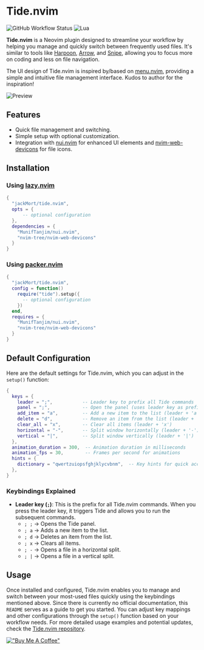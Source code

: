 # Tide.nvim

![GitHub Workflow Status](http://img.shields.io/github/actions/workflow/status/jackMort/tide.nvim/default.yml?branch=main&style=for-the-badge)
![Lua](https://img.shields.io/badge/Made%20with%20Lua-blueviolet.svg?style=for-the-badge&logo=lua)

**Tide.nvim** is a Neovim plugin designed to streamline your workflow by helping you manage and quickly switch between frequently used files. It's similar to tools like [Harpoon](https://github.com/ThePrimeagen/harpoon), [Arrow](https://github.com/otavioschwanck/arrow.nvim), and [Snipe](https://github.com/leath-dub/snipe.nvim), allowing you to focus more on coding and less on file navigation.

The UI design of Tide.nvim is inspired by/based on [menu.nvim](https://github.com/nvzone/menu), providing a simple and intuitive file management interface. Kudos to author for the inspiration!

![Preview](https://github.com/jackMort/tide.nvim/blob/media/preview.png?raw=true)

## Features

- Quick file management and switching.
- Simple setup with optional customization.
- Integration with [nui.nvim](https://github.com/MunifTanjim/nui.nvim) for enhanced UI elements and [nvim-web-devicons](https://github.com/nvim-tree/nvim-web-devicons) for file icons.

## Installation

### Using [lazy.nvim](https://github.com/folke/lazy.nvim)

```lua
{
  "jackMort/tide.nvim",
  opts = {
      -- optional configuration
  },
  dependencies = {
    "MunifTanjim/nui.nvim",
    "nvim-tree/nvim-web-devicons"
  }
}
```

### Using [packer.nvim](https://github.com/wbthomason/packer.nvim)

```lua
{
  "jackMort/tide.nvim",
  config = function()
    require("tide").setup({
      -- optional configuration
    })
  end,
  requires = {
    "MunifTanjim/nui.nvim",
    "nvim-tree/nvim-web-devicons"
  }
}
```

## Default Configuration

Here are the default settings for Tide.nvim, which you can adjust in the `setup()` function:

```lua
{
  keys = {
    leader = ";",           -- Leader key to prefix all Tide commands
    panel = ";",            -- Open the panel (uses leader key as prefix)
    add_item = "a",         -- Add a new item to the list (leader + 'a')
    delete = "d",           -- Remove an item from the list (leader + 'd')
    clear_all = "x",        -- Clear all items (leader + 'x')
    horizontal = "-",       -- Split window horizontally (leader + '-')
    vertical = "|",         -- Split window vertically (leader + '|')
  },
  animation_duration = 300,  -- Animation duration in milliseconds
  animation_fps = 30,        -- Frames per second for animations
  hints = {
    dictionary = "qwertzuiopsfghjklycvbnm",  -- Key hints for quick access
  },
}
```

### Keybindings Explained

- **Leader key (`;`)**: This is the prefix for all Tide.nvim commands. When you press the leader key, it triggers Tide and allows you to run the subsequent commands.
  - `; ;` → Opens the Tide panel.
  - `; a` → Adds a new item to the list.
  - `; d` → Deletes an item from the list.
  - `; x` → Clears all items.
  - `; -` → Opens a file in a horizontal split.
  - `; |` → Opens a file in a vertical split.

## Usage

Once installed and configured, Tide.nvim enables you to manage and switch between your most-used files quickly using the keybindings mentioned above. Since there is currently no official documentation, this `README` serves as a guide to get you started. You can adjust key mappings and other configurations through the `setup()` function based on your workflow needs.
For more detailed usage examples and potential updates, check the [Tide.nvim repository](https://github.com/jackMort/tide.nvim).


[!["Buy Me A Coffee"](https://www.buymeacoffee.com/assets/img/custom_images/orange_img.png)](https://www.buymeacoffee.com/jackMort)

